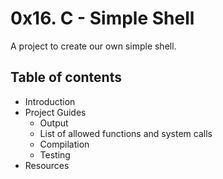 # **0x16. C - Simple Shell**

A project to create our own simple shell.

## **Table of contents**

- Introduction
- Project Guides
  - Output
  - List of allowed functions and system calls
  - Compilation
  - Testing
- Resources
